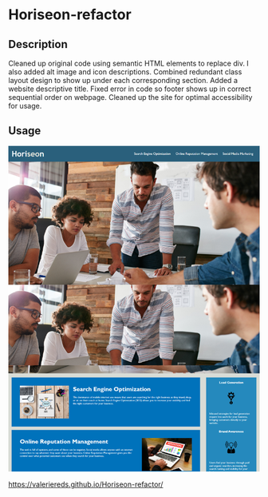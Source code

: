 # Horiseon-refactor

## Description
 
 Cleaned up original code using semantic HTML elements to replace div. I also added alt image and icon descriptions. Combined redundant class layout design to show up under each corresponding section. Added a website descriptive title. Fixed error in code so footer shows up in correct sequential order on webpage. Cleaned up the site for optimal accessibility for usage.

## Usage

![alt text](assets/images/Screenshot-valeriereds-github-horiseon.png)

 https://valeriereds.github.io/Horiseon-refactor/